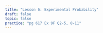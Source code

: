 ```yaml
---
title: "Lesson 6: Experimental Probability"
draft: false
topic: false
practice: "pg 617 Ex 9F Q2-5, 8-11"
---
```


